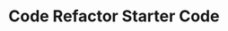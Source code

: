 # Code Refactor Starter Code
<!-- During this challenge I changed/upodated several tags through the html code to make it more efficient and less cluttered. Changing the classes for most of the links cut back almost 1/3 of the code used. For example I changed the classes for the the second section to content so I could simlplify and less 3 sections each of code. I did the same for the aside by calling the class "benefit" and also rearranged code to line of the index and css files more smoothly.>
